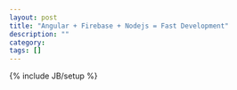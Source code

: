```yaml
---
layout: post
title: "Angular + Firebase + Nodejs = Fast Development"
description: ""
category: 
tags: []
---
```

{% include JB/setup %}
